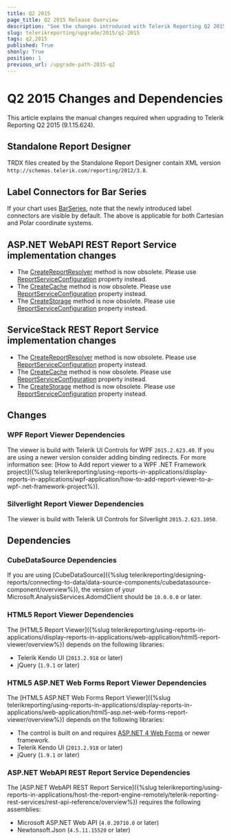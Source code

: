 ```yaml
---
title: Q2 2015
page_title: Q2 2015 Release Overview 
description: "See the changes introduced with Telerik Reporting Q2 2015 that should be considered before upgrading, and the 3rd party products & packages this version depends on."
slug: telerikreporting/upgrade/2015/q2-2015
tags: q2,2015
published: True
shonly: True
position: 1
previous_url: /upgrade-path-2015-q2
---
```


# Q2 2015 Changes and Dependencies

This article explains the manual changes required when upgrading to Telerik Reporting Q2 2015 (9.1.15.624).

## Standalone Report Designer

TRDX files created by the Standalone Report Designer contain XML version `http://schemas.telerik.com/reporting/2012/3.8`.

## Label Connectors for Bar Series

If your chart uses [BarSeries](/api/Telerik.Reporting.BarSeries), note that the newly introduced label connectors are visible by default. The above is applicable for both Cartesian and Polar coordinate systems.

## ASP.NET WebAPI REST Report Service implementation changes

* The [CreateReportResolver](/api/Telerik.Reporting.Services.WebApi.ReportsControllerBase#Telerik_Reporting_Services_WebApi_ReportsControllerBase_CreateReportResolver) method is now obsolete. Please use [ReportServiceConfiguration](/api/Telerik.Reporting.Services.WebApi.ReportsControllerBase#Telerik_Reporting_Services_WebApi_ReportsControllerBase_ReportServiceConfiguration) property instead.
* The [CreateCache](/api/Telerik.Reporting.Services.WebApi.ReportsControllerBase#Telerik_Reporting_Services_WebApi_ReportsControllerBase_CreateCache) method is now obsolete. Please use [ReportServiceConfiguration](/api/Telerik.Reporting.Services.WebApi.ReportsControllerBase#Telerik_Reporting_Services_WebApi_ReportsControllerBase_ReportServiceConfiguration) property instead.
* The [CreateStorage](/api/Telerik.Reporting.Services.WebApi.ReportsControllerBase#Telerik_Reporting_Services_WebApi_ReportsControllerBase_CreateStorage) method is now obsolete. Please use [ReportServiceConfiguration](/api/Telerik.Reporting.Services.WebApi.ReportsControllerBase#Telerik_Reporting_Services_WebApi_ReportsControllerBase_ReportServiceConfiguration) property instead.

## ServiceStack REST Report Service implementation changes

* The [CreateReportResolver](/api/Telerik.Reporting.Services.ServiceStack.ReportsHostBase#Telerik_Reporting_Services_ServiceStack_ReportsHostBase_CreateReportResolver) method is now obsolete. Please use [ReportServiceConfiguration](/api/Telerik.Reporting.Services.ServiceStack.ReportsHostBase#Telerik_Reporting_Services_ServiceStack_ReportsHostBase_ReportServiceConfiguration) property instead.
* The [CreateCache](/api/Telerik.Reporting.Services.ServiceStack.ReportsHostBase#Telerik_Reporting_Services_ServiceStack_ReportsHostBase_CreateCache) method is now obsolete. Please use [ReportServiceConfiguration](/api/Telerik.Reporting.Services.ServiceStack.ReportsHostBase#Telerik_Reporting_Services_ServiceStack_ReportsHostBase_ReportServiceConfiguration) property instead.
* The [CreateStorage](/api/Telerik.Reporting.Services.ServiceStack.ReportsHostBase#Telerik_Reporting_Services_ServiceStack_ReportsHostBase_CreateStorage) method is now obsolete. Please use [ReportServiceConfiguration](/api/Telerik.Reporting.Services.ServiceStack.ReportsHostBase#Telerik_Reporting_Services_ServiceStack_ReportsHostBase_ReportServiceConfiguration) property instead.

## Changes

### WPF Report Viewer Dependencies

The viewer is build with Telerik UI Controls for WPF `2015.2.623.40`. If you are using a newer version consider adding binding redirects. For more information see: [How to Add report viewer to a WPF .NET Framework project]({%slug telerikreporting/using-reports-in-applications/display-reports-in-applications/wpf-application/how-to-add-report-viewer-to-a-wpf-.net-framework-project%}).

### Silverlight Report Viewer Dependencies

The viewer is build with Telerik UI Controls for Silverlight `2015.2.623.1050`.

## Dependencies

### CubeDataSource Dependencies

If you are using [CubeDataSource]({%slug telerikreporting/designing-reports/connecting-to-data/data-source-components/cubedatasource-component/overview%}), the version of your Microsoft.AnalysisServices.AdomdClient should be `10.0.0.0` or later.

### HTML5 Report Viewer Dependencies

The [HTML5 Report Viewer]({%slug telerikreporting/using-reports-in-applications/display-reports-in-applications/web-application/html5-report-viewer/overview%}) depends on the following libraries:

* Telerik Kendo UI (`2013.2.918` or later)
* jQuery (`1.9.1` or later)

### HTML5 ASP.NET Web Forms Report Viewer Dependencies

The [HTML5 ASP.NET Web Forms Report Viewer]({%slug telerikreporting/using-reports-in-applications/display-reports-in-applications/web-application/html5-asp.net-web-forms-report-viewer/overview%}) depends on the following libraries:

* The control is built on and requires [ASP.NET 4 Web Forms](https://learn.microsoft.com/en-us/aspnet/web-forms/) or newer framework.
* Telerik Kendo UI (`2013.2.918` or later)
* jQuery (`1.9.1` or later)

### ASP.NET WebAPI REST Report Service Dependencies

The [ASP.NET WebAPI REST Report Service]({%slug telerikreporting/using-reports-in-applications/host-the-report-engine-remotely/telerik-reporting-rest-services/rest-api-reference/overview%}) requires the following assemblies:

* Microsoft ASP.NET Web API (`4.0.20710.0` or later)
* Newtonsoft.Json (`4.5.11.15520` or later)
